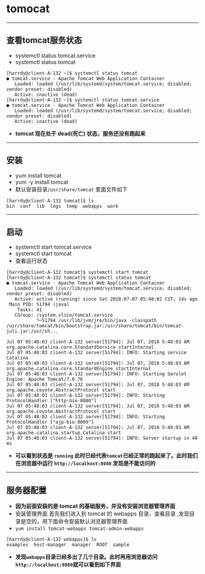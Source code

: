 # tomocat

***
## 查看tomcat服务状态
* systemctl status tomcat.service   
* systemctl status tomcat
```
[harrdy@client-A-132 ~]$ systemctl status tomcat
● tomcat.service - Apache Tomcat Web Application Container
   Loaded: loaded (/usr/lib/systemd/system/tomcat.service; disabled; vendor preset: disabled)
   Active: inactive (dead)
[harrdy@client-A-132 ~]$ systemctl status tomcat.service
● tomcat.service - Apache Tomcat Web Application Container
   Loaded: loaded (/usr/lib/systemd/system/tomcat.service; disabled; vendor preset: disabled)
   Active: inactive (dead)
```
* **tomcat 现在处于 dead(死亡) 状态，服务还没有跑起来**

***
## 安装
* yum install tomcat
* yum -y install tomcat
* 默认安装目录`/usr/share/tomcat`  里面文件如下
```
[harrdy@client-A-132 tomcat]$ ls
bin  conf  lib  logs  temp  webapps  work
```

***
## 启动
* systemctl start tomcat.service
* systemctl start tomcat
* 查看运行状态
```linux
[harrdy@client-A-132 tomcat]$ systemctl start tomcat
[harrdy@client-A-132 tomcat]$ systemctl status tomcat
● tomcat.service - Apache Tomcat Web Application Container
   Loaded: loaded (/usr/lib/systemd/system/tomcat.service; disabled; vendor preset: disabled)
   Active: active (running) since Sat 2018-07-07 05:48:02 CST; 14s ago
 Main PID: 51794 (java)
    Tasks: 41
   CGroup: /system.slice/tomcat.service
           └─51794 /usr/lib/jvm/jre/bin/java -classpath /usr/share/tomcat/bin/bootstrap.jar:/usr/share/tomcat/bin/tomcat-juli.jar:/usr/sh...

Jul 07 05:48:03 client-A-132 server[51794]: Jul 07, 2018 5:48:03 AM org.apache.catalina.core.StandardService startInternal
Jul 07 05:48:03 client-A-132 server[51794]: INFO: Starting service Catalina
Jul 07 05:48:03 client-A-132 server[51794]: Jul 07, 2018 5:48:03 AM org.apache.catalina.core.StandardEngine startInternal
Jul 07 05:48:03 client-A-132 server[51794]: INFO: Starting Servlet Engine: Apache Tomcat/7.0.76
Jul 07 05:48:03 client-A-132 server[51794]: Jul 07, 2018 5:48:03 AM org.apache.coyote.AbstractProtocol start
Jul 07 05:48:03 client-A-132 server[51794]: INFO: Starting ProtocolHandler ["http-bio-8080"]
Jul 07 05:48:03 client-A-132 server[51794]: Jul 07, 2018 5:48:03 AM org.apache.coyote.AbstractProtocol start
Jul 07 05:48:03 client-A-132 server[51794]: INFO: Starting ProtocolHandler ["ajp-bio-8009"]
Jul 07 05:48:03 client-A-132 server[51794]: Jul 07, 2018 5:48:03 AM org.apache.catalina.startup.Catalina start
Jul 07 05:48:03 client-A-132 server[51794]: INFO: Server startup in 40 ms
```
* **可以看到状态是 `running` 此时已经代表`tomcat`已经正常的跑起来了。此时我们在浏览器中运行 `http://localhost:8080` 发现是不能访问的**

***
## 服务器配置
* **因为前面安装的是 tomcat 的基础服务，并没有安装浏览器管理界面**
*  安装管理界面 首先我们进入到 tomcat 的 webapps 目录，查看目录 ,发现目录是空的，用下面命令安装默认浏览器管理界面
*  `yum install tomcat-webapps tomcat-admin-webapps`
```
[harrdy@client-A-132 webapps]$ ls
examples  host-manager  manager  ROOT  sample
```
* **发现`webapps`目录已经多出了几个目录。此时再用浏览器访问 `http://localhost:8080`就可以看到如下界面**
